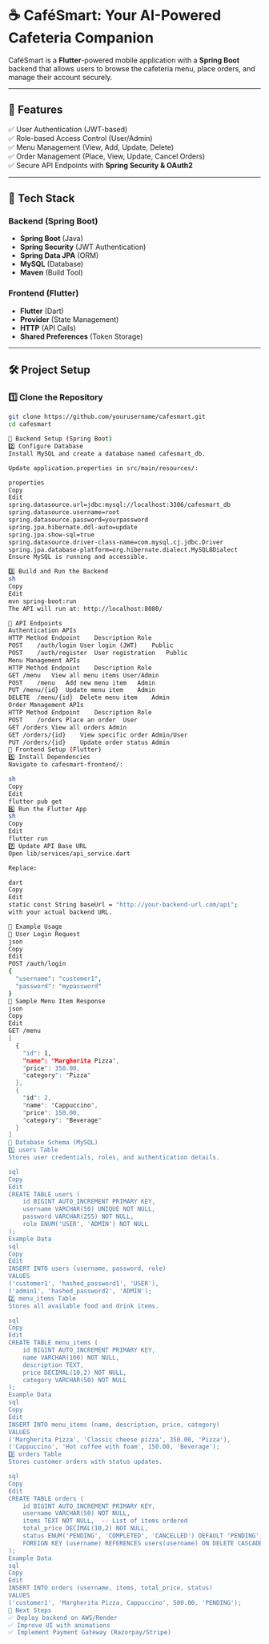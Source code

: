 # ☕ CaféSmart: Your AI-Powered Cafeteria Companion

CaféSmart is a **Flutter**-powered mobile application with a **Spring Boot** backend that allows users to browse the cafeteria menu, place orders, and manage their account securely.

---

## 📌 Features
✅ User Authentication (JWT-based)  
✅ Role-based Access Control (User/Admin)  
✅ Menu Management (View, Add, Update, Delete)  
✅ Order Management (Place, View, Update, Cancel Orders)  
✅ Secure API Endpoints with **Spring Security & OAuth2**  

---

## 🚀 Tech Stack

### **Backend (Spring Boot)**
- **Spring Boot** (Java)
- **Spring Security** (JWT Authentication)
- **Spring Data JPA** (ORM)
- **MySQL** (Database)
- **Maven** (Build Tool)

### **Frontend (Flutter)**
- **Flutter** (Dart)
- **Provider** (State Management)
- **HTTP** (API Calls)
- **Shared Preferences** (Token Storage)

---

## 🛠️ Project Setup

### **1️⃣ Clone the Repository**
```sh
git clone https://github.com/yourusername/cafesmart.git
cd cafesmart

📌 Backend Setup (Spring Boot)
2️⃣ Configure Database
Install MySQL and create a database named cafesmart_db.

Update application.properties in src/main/resources/:

properties
Copy
Edit
spring.datasource.url=jdbc:mysql://localhost:3306/cafesmart_db
spring.datasource.username=root
spring.datasource.password=yourpassword
spring.jpa.hibernate.ddl-auto=update
spring.jpa.show-sql=true
spring.datasource.driver-class-name=com.mysql.cj.jdbc.Driver
spring.jpa.database-platform=org.hibernate.dialect.MySQL8Dialect
Ensure MySQL is running and accessible.

3️⃣ Build and Run the Backend
sh
Copy
Edit
mvn spring-boot:run
The API will run at: http://localhost:8080/

📌 API Endpoints
Authentication APIs
HTTP Method	Endpoint	Description	Role
POST	/auth/login	User login (JWT)	Public
POST	/auth/register	User registration	Public
Menu Management APIs
HTTP Method	Endpoint	Description	Role
GET	/menu	View all menu items	User/Admin
POST	/menu	Add new menu item	Admin
PUT	/menu/{id}	Update menu item	Admin
DELETE	/menu/{id}	Delete menu item	Admin
Order Management APIs
HTTP Method	Endpoint	Description	Role
POST	/orders	Place an order	User
GET	/orders	View all orders	Admin
GET	/orders/{id}	View specific order	Admin/User
PUT	/orders/{id}	Update order status	Admin
📌 Frontend Setup (Flutter)
5️⃣ Install Dependencies
Navigate to cafesmart-frontend/:

sh
Copy
Edit
flutter pub get
6️⃣ Run the Flutter App
sh
Copy
Edit
flutter run
7️⃣ Update API Base URL
Open lib/services/api_service.dart

Replace:

dart
Copy
Edit
static const String baseUrl = "http://your-backend-url.com/api";
with your actual backend URL.

🎯 Example Usage
📌 User Login Request
json
Copy
Edit
POST /auth/login
{
  "username": "customer1",
  "password": "mypassword"
}
📌 Sample Menu Item Response
json
Copy
Edit
GET /menu
[
  {
    "id": 1,
    "name": "Margherita Pizza",
    "price": 350.00,
    "category": "Pizza"
  },
  {
    "id": 2,
    "name": "Cappuccino",
    "price": 150.00,
    "category": "Beverage"
  }
]
📌 Database Schema (MySQL)
1️⃣ users Table
Stores user credentials, roles, and authentication details.

sql
Copy
Edit
CREATE TABLE users (
    id BIGINT AUTO_INCREMENT PRIMARY KEY,
    username VARCHAR(50) UNIQUE NOT NULL,
    password VARCHAR(255) NOT NULL,
    role ENUM('USER', 'ADMIN') NOT NULL
);
Example Data
sql
Copy
Edit
INSERT INTO users (username, password, role) 
VALUES 
('customer1', 'hashed_password1', 'USER'),
('admin1', 'hashed_password2', 'ADMIN');
2️⃣ menu_items Table
Stores all available food and drink items.

sql
Copy
Edit
CREATE TABLE menu_items (
    id BIGINT AUTO_INCREMENT PRIMARY KEY,
    name VARCHAR(100) NOT NULL,
    description TEXT,
    price DECIMAL(10,2) NOT NULL,
    category VARCHAR(50) NOT NULL
);
Example Data
sql
Copy
Edit
INSERT INTO menu_items (name, description, price, category) 
VALUES 
('Margherita Pizza', 'Classic cheese pizza', 350.00, 'Pizza'),
('Cappuccino', 'Hot coffee with foam', 150.00, 'Beverage');
3️⃣ orders Table
Stores customer orders with status updates.

sql
Copy
Edit
CREATE TABLE orders (
    id BIGINT AUTO_INCREMENT PRIMARY KEY,
    username VARCHAR(50) NOT NULL,
    items TEXT NOT NULL,  -- List of items ordered
    total_price DECIMAL(10,2) NOT NULL,
    status ENUM('PENDING', 'COMPLETED', 'CANCELLED') DEFAULT 'PENDING',
    FOREIGN KEY (username) REFERENCES users(username) ON DELETE CASCADE
);
Example Data
sql
Copy
Edit
INSERT INTO orders (username, items, total_price, status) 
VALUES 
('customer1', 'Margherita Pizza, Cappuccino', 500.00, 'PENDING');
📌 Next Steps
✅ Deploy backend on AWS/Render
✅ Improve UI with animations
✅ Implement Payment Gateway (Razorpay/Stripe)


